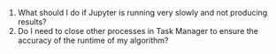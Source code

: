 1. What should I do if Jupyter is running very slowly and not producing results?
2. Do I need to close other processes in Task Manager to ensure the accuracy of the runtime of my algorithm?
